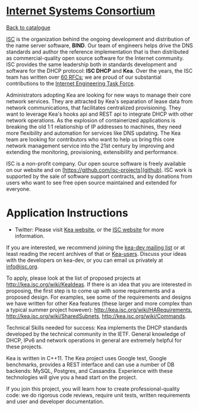 
# [Internet Systems Consortium](http://www.isc.org)

[Back to catalogue](../README.md#internet-systems-consortium)

[ISC](https://www.isc.org/mission/) is the organization behind the ongoing development and distribution of the name server software, **BIND**. Our team of engineers helps drive the DNS standards and author the reference implementation that is then distributed as commercial-quality open source software for the Internet community. ISC provides the same leadership both in standards development and software for the DHCP protocol: **ISC DHCP** and **Kea**. Over the years, the ISC team has written over [60 RFCs](https://www.isc.org/community/rfcs/isc-rfcs/); we are proud of our substantial contributions to the [Internet Engineering Task Force](http://ietf.org).

Administrators adopting Kea are looking for new ways to manage their core network services. They are attracted by Kea's separation of lease data from network communications, that facilitates centralized provisioning. They want to leverage Kea's hooks api and REST api to integrate DHCP with other network operations. As the explosion of containerized applications is breaking the old 1:1 relationship of IP addresses to machines, they need more flexibility and automation for services like DNS updating. The Kea team are looking for contributors who want to help us bring this core network management service into the 21st century by improving and extending the monitoring, provisioning, extensibility and performance.

ISC is a non-profit company. Our open source software is freely available on our website and on [https://github.com/isc-projects](github). ISC work is supported by the sale of software support contracts, and by donations from users who want to see free open source maintained and extended for everyone.

# Application Instructions

* Twitter: Please visit [Kea website](http://kea.isc.org), or the [ISC website](https://www.isc.org) for more information.

If you are interested, we recommend joining the [kea-dev mailing list](https://lists.isc.org/mailman/listinfo/kea-dev) or at least reading the recent archives of that or [Kea-users](https://lists.isc.org/mailman/listinfo/kea-users). Discuss your ideas with the developers on kea-dev, or you can email us privately at info@isc.org. 

To apply,  please look at the list of proposed projects at http://kea.isc.org/wiki/KeaIdeas.  If there is an idea that you are interested in proposing, the first step is to come up with some requirements and a proposed design. For examples, see some of the requirements and designs we have written for other Kea features (these larger and more complex than a typical summer project however): http://kea.isc.org/wiki/HARequirements, http://kea.isc.org/wiki/SharedSubnets, http://kea.isc.org/wiki/Commands. 

Technical Skills needed for success:
Kea implements the DHCP standards developed by the technical community in the IETF. General knowledge of DHCP, IPv6 and network operations in general are extremely helpful for these projects.  

Kea is written in C++11. The Kea project uses Google test, Google benchmarks, provides a REST interface and can use a number of DB backends: MySQL, Postgres, and Cassandra.  Experience with these technologies will give you a head start on the project. 

If you join this project, you will learn how to create professional-quality code: we do rigorous code reviews, require unit tests, written requirements and user and developer documentation.